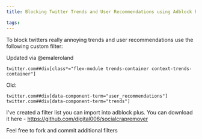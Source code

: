 ```yaml
---
title: Blocking Twitter Trends and User Recommendations using Adblock Plus

tags:
---
```

To block twitters really annoying trends and user recommendations use the following custom filter:

Updated via @emaleroland

    twitter.com##div[class*="flex-module trends-container context-trends-container"]

Old:

    twitter.com##div[data-component-term="user_recommendations"]
    twitter.com##div[data-component-term="trends"]

I've created a filter list you can import into adblock plus. You can download it here - https://github.com/digital006/socialcrapremover

Feel free to fork and commit additional filters
